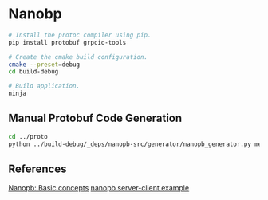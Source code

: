 # Nanobp

```bash
# Install the protoc compiler using pip.
pip install protobuf grpcio-tools

# Create the cmake build configuration.
cmake --preset=debug
cd build-debug

# Build application.
ninja
```

## Manual Protobuf Code Generation

```bash
cd ../proto
python ../build-debug/_deps/nanopb-src/generator/nanopb_generator.py messages.proto
```

## References

[Nanopb: Basic concepts](https://jpa.kapsi.fi/nanopb/docs/concepts.html#encoding-callbacks)
[nanopb server-client example ](https://gist.github.com/nolanholden/ff1e4ec544dc9a225f9289cd3c563bf4)